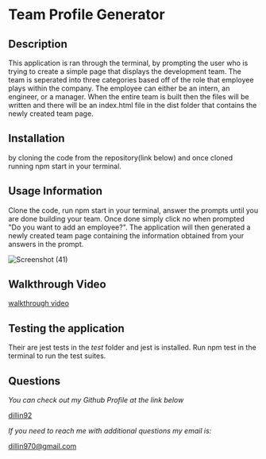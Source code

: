 # Team Profile Generator

## Description

This application is ran through the terminal, by prompting the user who is trying to create a simple page that displays the development team. The team is seperated into three categories based off of the role that employee plays within the company. The employee can either be an intern, an engineer, or a manager. When the entire team is built then the files will be written and there will be an index.html file in the dist folder that contains the newly created team page.

## Installation

by cloning the code from the repository(link below) and once cloned running npm start in your terminal.

## Usage Information

Clone the code, run npm start in your terminal, answer the prompts until you are done building your team. Once done simply click no when prompted "Do you want to add an employee?". The application will then generated a newly created team page containing the information obtained from your answers in the prompt.

![Screenshot (41)](https://user-images.githubusercontent.com/80184962/127090766-160ef4e2-e693-4aa8-99fd-039a8fdd02c6.png)

## Walkthrough Video

[walkthrough video](https://drive.google.com/file/d/1aYwh56XqQkvU5UOzB2HcdrRNaXaC8ZpQ/preview)

## Testing the application

Their are jest tests in the _test_ folder and jest is installed. Run npm test in the terminal to run the test suites.

## Questions

_You can check out my Github Profile at the link below_

[dillin92](http://github.com/dillin92)

_If you need to reach me with additional questions my email is:_

dillin970@gmail.com
